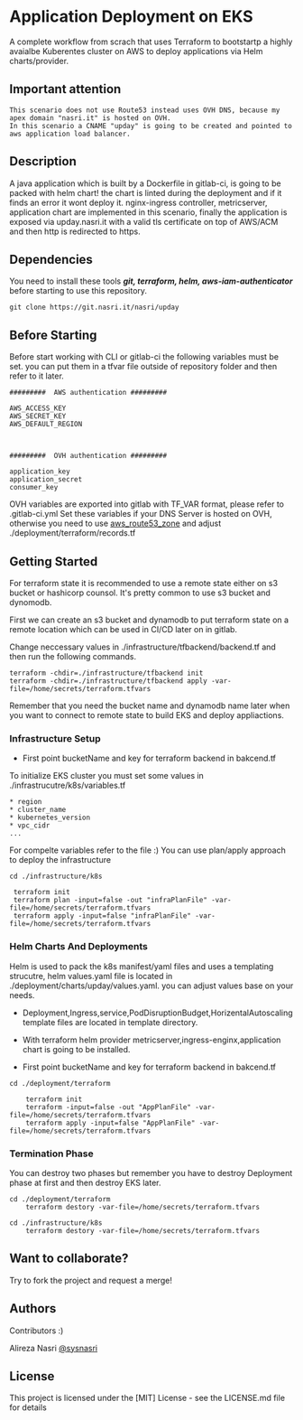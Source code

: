 
# Application Deployment on EKS
A complete workflow from scrach that uses Terraform to bootstartp a highly
avaialbe Kuberentes cluster on AWS to deploy applications via Helm charts/provider. 

## Important attention

```
This scenario does not use Route53 instead uses OVH DNS, because my apex domain "nasri.it" is hosted on OVH.
In this scenario a CNAME "upday" is going to be created and pointed to aws application load balancer.  

```

## Description

A java application which is built by a Dockerfile in gitlab-ci, is going to be packed with helm chart! the chart is linted during the deployment and if it finds an error it wont deploy it. nginx-ingress controller, metricserver, application chart are implemented in this scenario, finally the application is exposed via upday.nasri.it with a valid tls certificate on top of AWS/ACM and then http is redirected to https. 

## Dependencies 
You need to install these tools ***git, terraform, helm, aws-iam-authenticator*** before starting to use this repository. 

```
git clone https://git.nasri.it/nasri/upday

```

## Before Starting 

Before start working with CLI or gitlab-ci the following variables must be set. you can put them in a tfvar file outside of repository folder and then refer to it later.
```
#########  AWS authentication #########

AWS_ACCESS_KEY 
AWS_SECRET_KEY
AWS_DEFAULT_REGION



#########  OVH authentication #########

application_key  
application_secret
consumer_key

```
OVH variables are exported into gitlab with TF_VAR format, please refer to .gitlab-ci.yml
Set these variables if your DNS Server is hosted on OVH, otherwise you need to use [aws_route53_zone](https://registry.terraform.io/providers/hashicorp/aws/latest/docs/resources/route53_zone) and adjust ./deployment/terraform/records.tf


## Getting Started
For terraform state it is recommended to use a remote state either on s3 bucket or hashicorp counsol. It's pretty common to use s3 bucket and dynomodb.

First we can create an s3 bucket and dynamodb to put terraform state on a remote location which can be used in CI/CD later on in gitlab. 

Change neccessary values in ./infrastructure/tfbackend/backend.tf and then run the following commands. 

```
terraform -chdir=./infrastructure/tfbackend init 
terraform -chdir=./infrastructure/tfbackend apply -var-file=/home/secrets/terraform.tfvars

```
Remember that you need the bucket name and dynamodb name later when you want to connect to remote state to build EKS and deploy appliactions. 



### Infrastructure Setup  

* First point bucketName and key for terraform backend in bakcend.tf

To initialize EKS cluster you must set some values in ./infrastrucutre/k8s/variables.tf 

```
* region
* cluster_name
* kubernetes_version
* vpc_cidr
...

```
For compelte variables refer to the file :) 
You can use plan/apply approach to deploy the infrastructure

```
cd ./infrastructure/k8s 

 terraform init
 terraform plan -input=false -out "infraPlanFile" -var-file=/home/secrets/terraform.tfvars
 terraform apply -input=false "infraPlanFile" -var-file=/home/secrets/terraform.tfvars

```


### Helm Charts And Deployments 
Helm is used to pack the k8s manifest/yaml files and uses a templating strucutre,  helm values.yaml file is located in ./deployment/charts/upday/values.yaml. you can adjust values base on your needs. 


* Deployment,Ingress,service,PodDisruptionBudget,HorizentalAutoscaling template files are located in template directory. 

* With terraform helm provider metricserver,ingress-enginx,application chart is going to be installed.

* First point bucketName and key for terraform backend in bakcend.tf

```
cd ./deployment/terraform

    terraform init
    terraform -input=false -out "AppPlanFile" -var-file=/home/secrets/terraform.tfvars
    terraform apply -input=false "AppPlanFile" -var-file=/home/secrets/terraform.tfvars

```

### Termination Phase 
You can destroy two phases but remember you have to destroy Deployment phase at first and then destroy EKS later. 

```
cd ./deployment/terraform
    terraform destory -var-file=/home/secrets/terraform.tfvars

cd ./infrastructure/k8s 
    terraform destory -var-file=/home/secrets/terraform.tfvars

```

## Want to collaborate? 

Try to fork the project and request a merge! 


## Authors

Contributors :)

Alireza Nasri
[@sysnasri](https://linkedin.com/in/sysnasri)


## License

This project is licensed under the [MIT] License - see the LICENSE.md file for details
